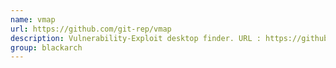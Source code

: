 ```yaml
---
name: vmap
url: https://github.com/git-rep/vmap
description: Vulnerability-Exploit desktop finder. URL : https://github.com/git-rep/vmap Groups : blackarch blackarch-exploitation
group: blackarch
---
```

